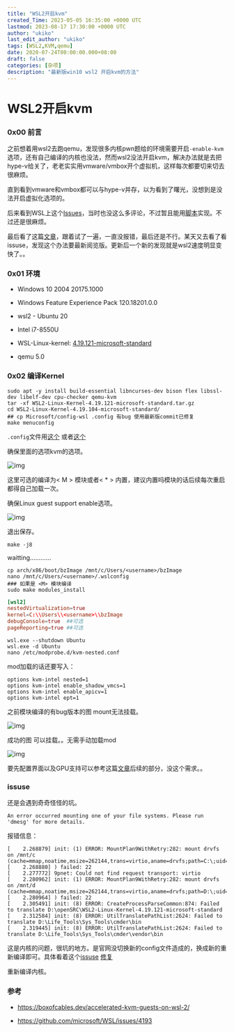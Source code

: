 ```yaml
---
title: "WSL2开启kvm"
created_Time: 2023-05-05 16:35:00 +0000 UTC
lastmod: 2023-08-17 17:30:00 +0000 UTC
author: "ukiko"
last_edit_author: "ukiko"
tags: [WSL2,KVM,qemu]
date: 2020-07-24T00:00:00.000+08:00
draft: false
categories: [杂项]
description: "最新版win10 wsl2 开启kvm的方法"
---
```


# WSL2开启kvm

### 0x00 前言

之前想着用wsl2去跑qemu，发现很多内核pwn题给的环境需要开启`-enable-kvm`选项，还有自己编译的内核也没法，然而wsl2没法开启kvm，解决办法就是去把hype-v给关了，老老实实用vmware/vmbox开个虚拟机，这样每次都要切来切去很麻烦。

直到看到vmware和vmbox都可以与hype-v并存，以为看到了曙光，没想到是没法开启虚拟化选项的。

后来看到WSL上这个[Issues](https://github.com/microsoft/WSL/issues/4193)，当时也没这么多评论，不过暂且能用[脚本](https://gist.github.com/offlinehacker/b1d96515f87a47bd0b0bea574eab5583)实现。不过还是很麻烦。

最后看了这篇[文章](https://boxofcables.dev/accelerated-kvm-guests-on-wsl-2/)，跟着试了一遍，一直没报错，最后还是不行。某天又去看了看issuse，发现这个办法要最新阅览版。更新后一个新的发现就是wsl2速度明显变快了。。

### 0x01 环境

- Windows 10 2004 20175.1000

- Windows Feature Experience Pack 120.18201.0.0

- wsl2 - Ubuntu 20

- Intel i7-8550U

- WSL-Linux-kernel: [4.19.121-microsoft-standard](https://github.com/microsoft/WSL2-Linux-Kernel/releases/tag/4.19.121-microsoft-standard)

- qemu 5.0

### 0x02 编译Kernel

```shell
sudo apt -y install build-essential libncurses-dev bison flex libssl-dev libelf-dev cpu-checker qemu-kvm
tar -xf WSL2-Linux-Kernel-4.19.121-microsoft-standard.tar.gz
cd WSL2-Linux-Kernel-4.19.104-microsoft-standard/
## cp Microsoft/config-wsl .config 有bug 使用最新版commit已修复
make menuconfig
```

`.config`文件用[这个](https://github.com/microsoft/WSL/files/4830946/config.txt) 或者[这个](https://github.com/microhobby/WSL2-Linux-Kernel/blob/5e3fa9a98ea1ac05b397e0acd5bf08ce0e60bd3e/Microsoft/config-wsl)

确保里面的选项kvm的选项。

![img](https://my-md-1253484710.file.myqcloud.com/20200724222001.png)

这里可选的编译为< M > 模块或者< * > 内置，建议内置吗模块的话后续每次重启都得自己加载一次。

确保Linux guest support enable选项。

![img](https://my-md-1253484710.file.myqcloud.com/20200724221933.png)

退出保存。

```shell
make -j8
```

waitting…………

```shell
cp arch/x86/boot/bzImage /mnt/c/Users/<username>/bzImage
nano /mnt/c/Users/<username>/.wslconfig
### 如果是 <M> 模块编译
sudo make modules_install
```

```toml
[wsl2]
nestedVirtualization=true
kernel=C:\\Users\\<username>\\bzImage
debugConsole=true  ##可选
pageReporting=true ##可选
```

```plain text
wsl.exe --shutdown Ubuntu
wsl.exe -d Ubuntu
nano /etc/modprobe.d/kvm-nested.conf
```

mod加载的话还要写入：

```shell
options kvm-intel nested=1
options kvm-intel enable_shadow_vmcs=1
options kvm-intel enable_apicv=1
options kvm-intel ept=1
```

之前模块编译的有bug版本的图 mount无法挂载。

![img](https://my-md-1253484710.file.myqcloud.com/20200724214713.png)

成功的图 可以挂载。。无需手动加载mod

![img](https://my-md-1253484710.file.myqcloud.com/20200724223913.png)

要先配置界面以及GPU支持可以参考这篇[文章](https://boxofcables.dev/accelerated-kvm-guests-on-wsl-2/)后续的部分，没这个需求。。

### issuse

还是会遇到奇奇怪怪的坑。

`An error occurred mounting one of your file systems. Please run 'dmesg' for more details.`

报错信息：

```shell
[    2.268879] init: (1) ERROR: MountPlan9WithRetry:282: mount drvfs on /mnt/c (cache=mmap,noatime,msize=262144,trans=virtio,aname=drvfs;path=C:\;uid=0;gid=0;symlinkroot=/mnt/
[    2.268880] ) failed: 22
[    2.277772] 9pnet: Could not find request transport: virtio
[    2.280962] init: (1) ERROR: MountPlan9WithRetry:282: mount drvfs on /mnt/d (cache=mmap,noatime,msize=262144,trans=virtio,aname=drvfs;path=D:\;uid=0;gid=0;symlinkroot=/mnt/
[    2.280964] ) failed: 22
[    2.305491] init: (8) ERROR: CreateProcessParseCommon:874: Failed to translate D:\openSRC\WSL2-Linux-Kernel-4.19.121-microsoft-standard
[    2.312584] init: (8) ERROR: UtilTranslatePathList:2624: Failed to translate D:\Life_Tools\Sys_Tools\cmder\bin
[    2.319445] init: (8) ERROR: UtilTranslatePathList:2624: Failed to translate D:\Life_Tools\Sys_Tools\cmder\vendor\bin
```

这是内核的问题，很坑的地方。是官网没切换新的config文件造成的，换成新的重新编译即可。具体看着这个[issuse](https://github.com/microsoft/WSL/issues/5481) [修复](https://github.com/microsoft/WSL2-Linux-Kernel/pull/146/commits/5e3fa9a98ea1ac05b397e0acd5bf08ce0e60bd3e)

重新编译内核。

### 参考

- https://boxofcables.dev/accelerated-kvm-guests-on-wsl-2/

- https://github.com/microsoft/WSL/issues/4193

